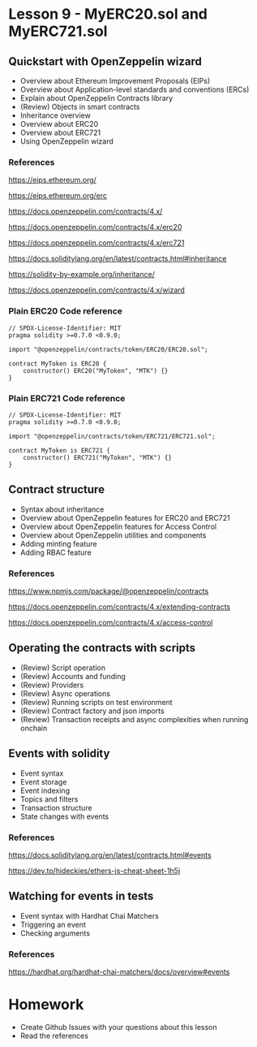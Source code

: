# Lesson 9 - MyERC20.sol and MyERC721.sol

## Quickstart with OpenZeppelin wizard

- Overview about Ethereum Improvement Proposals (EIPs)
- Overview about Application-level standards and conventions (ERCs)
- Explain about OpenZeppelin Contracts library
- (Review) Objects in smart contracts
- Inheritance overview
- Overview about ERC20
- Overview about ERC721
- Using OpenZeppelin wizard

### References

https://eips.ethereum.org/

https://eips.ethereum.org/erc

https://docs.openzeppelin.com/contracts/4.x/

https://docs.openzeppelin.com/contracts/4.x/erc20

https://docs.openzeppelin.com/contracts/4.x/erc721

https://docs.soliditylang.org/en/latest/contracts.html#inheritance

https://solidity-by-example.org/inheritance/

https://docs.openzeppelin.com/contracts/4.x/wizard

### Plain ERC20 Code reference

<pre><code>// SPDX-License-Identifier: MIT
pragma solidity >=0.7.0 <0.9.0;

import "@openzeppelin/contracts/token/ERC20/ERC20.sol";

contract MyToken is ERC20 {
    constructor() ERC20("MyToken", "MTK") {}
}
</code></pre>

### Plain ERC721 Code reference

<pre><code>// SPDX-License-Identifier: MIT
pragma solidity >=0.7.0 <0.9.0;

import "@openzeppelin/contracts/token/ERC721/ERC721.sol";

contract MyToken is ERC721 {
    constructor() ERC721("MyToken", "MTK") {}
}
</code></pre>

## Contract structure

- Syntax about inheritance
- Overview about OpenZeppelin features for ERC20 and ERC721
- Overview about OpenZeppelin features for Access Control
- Overview about OpenZeppelin utilities and components
- Adding minting feature
- Adding RBAC feature

### References

https://www.npmjs.com/package/@openzeppelin/contracts

https://docs.openzeppelin.com/contracts/4.x/extending-contracts

https://docs.openzeppelin.com/contracts/4.x/access-control

## Operating the contracts with scripts

- (Review) Script operation
- (Review) Accounts and funding
- (Review) Providers
- (Review) Async operations
- (Review) Running scripts on test environment
- (Review) Contract factory and json imports
- (Review) Transaction receipts and async complexities when running onchain

## Events with solidity

- Event syntax
- Event storage
- Event indexing
- Topics and filters
- Transaction structure
- State changes with events

### References

https://docs.soliditylang.org/en/latest/contracts.html#events

https://dev.to/hideckies/ethers-js-cheat-sheet-1h5j

## Watching for events in tests

- Event syntax with Hardhat Chai Matchers
- Triggering an event
- Checking arguments

### References

https://hardhat.org/hardhat-chai-matchers/docs/overview#events

# Homework

- Create Github Issues with your questions about this lesson
- Read the references
